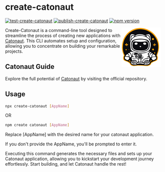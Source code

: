# create-catonaut

[![test-create-catonaut](https://github.com/AminoffZ/create-catonaut/actions/workflows/create-catonaut-test.yml/badge.svg)](https://github.com/AminoffZ/create-catonaut/actions/workflows/create-catonaut-test.yml) [![publish-create-catonaut](https://github.com/AminoffZ/create-catonaut/actions/workflows/publish.yml/badge.svg)](https://github.com/AminoffZ/create-catonaut/actions/workflows/publish.yml) [![npm version](https://img.shields.io/npm/v/create-catonaut?label=version)](https://www.npmjs.com/package/create-catonaut)

<img src="https://github.com/AminoffZ/catonaut/blob/main/public/assets/images/icon128.png?raw=true" align="right" width="128" height="128" title="catonaut">

Create-Catonaut is a command-line tool designed to streamline the process of creating new applications with [Catonaut](https://github.com/AminoffZ/catonaut). This CLI automates setup and configuration, allowing you to concentrate on building your remarkable projects.

## Catonaut Guide

Explore the full potential of [Catonaut](https://github.com/AminoffZ/catonaut) by visiting the official repository.

## Usage

```bash
npx create-catonaut [AppName]
```

OR

```bash
npm create catonaut [AppName]
```

Replace [AppName] with the desired name for your catonaut application.

If you don't provide the AppName, you'll be prompted to enter it.

Executing this command generates the necessary files and sets up your Catonaut application, allowing you to kickstart your development journey effortlessly. Start building, and let Catonaut handle the rest!
